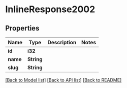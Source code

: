 # InlineResponse2002

## Properties

Name | Type | Description | Notes
------------ | ------------- | ------------- | -------------
**id** | **i32** |  | 
**name** | **String** |  | 
**slug** | **String** |  | 

[[Back to Model list]](../README.md#documentation-for-models) [[Back to API list]](../README.md#documentation-for-api-endpoints) [[Back to README]](../README.md)


